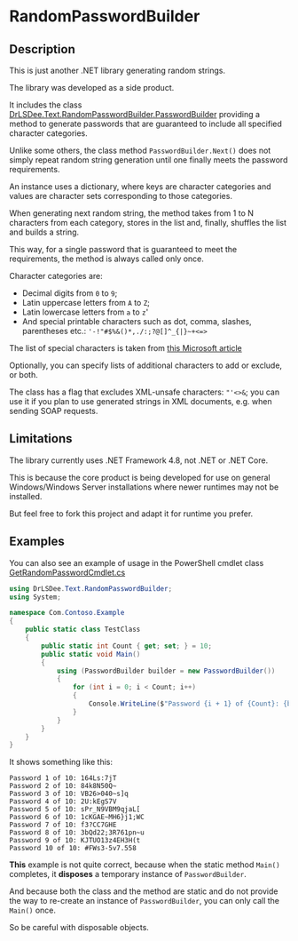 # RandomPasswordBuilder

## Description

This is just another .NET library generating random strings.

The library was developed as a side product.

It includes the class [DrLSDee.Text.RandomPasswordBuilder.PasswordBuilder](RandomPasswordBuilder/RandomPasswordBuilder/PasswordBuilder.cs) providing a method to generate passwords that are guaranteed to include all specified character categories.

Unlike some others, the class method `PasswordBuilder.Next()` does not simply repeat random string generation until one finally meets the password requirements.

An instance uses a dictionary, where keys are character categories and values are character sets corresponding to those categories.

When generating next random string, the method takes from 1 to N characters from each category, stores in the list and, finally, shuffles the list and builds a string.

This way, for a single password that is guaranteed to meet the requirements, the method is always called only once.

Character categories are:
* Decimal digits from `0` to `9`;
* Latin uppercase letters from `A` to `Z`;
* Latin lowercase letters from `a` to `z`'
* And special printable characters such as dot, comma, slashes, parentheses etc.: `'-!"#$%&()*,./:;?@[]^_{|}~+<=>`

The list of special characters is taken from [this Microsoft article](https://learn.microsoft.com/en-us/previous-versions/windows/it-pro/windows-10/security/threat-protection/security-policy-settings/password-must-meet-complexity-requirements)

Optionally, you can specify lists of additional characters to add or exclude, or both.

The class has a flag that excludes XML-unsafe characters: `"'<>&`; you can use it if you plan to use generated strings in XML documents, e.g. when sending SOAP requests.

## Limitations

The library currently uses .NET Framework 4.8, not .NET or .NET Core.

This is because the core product is being developed for use on general Windows/Windows Server installations where newer runtimes may not be installed.

But feel free to fork this project and adapt it for runtime you prefer.

## Examples

You can also see an example of usage in the PowerShell cmdlet class [GetRandomPasswordCmdlet.cs](RandomPasswordBuilder/RandomPasswordBuilder/Cmdlets/GetRandomPasswordCmdlet.cs)

```csharp
using DrLSDee.Text.RandomPasswordBuilder;
using System;

namespace Com.Contoso.Example
{
    public static class TestClass
    {
        public static int Count { get; set; } = 10;
        public static void Main()
        {
            using (PasswordBuilder builder = new PasswordBuilder())
            {
                for (int i = 0; i < Count; i++)
                {
                    Console.WriteLine($"Password {i + 1} of {Count}: {builder.Next()}");
                }
            }
        }
    }
}
```

It shows something like this:

```
Password 1 of 10: 164Ls:7jT
Password 2 of 10: 84k8N50Q~
Password 3 of 10: VB26>040~s]q
Password 4 of 10: 2U:kEgS7V
Password 5 of 10: sPr_N9VBM9qjaL[
Password 6 of 10: 1cKGAE~MH6}j1;WC
Password 7 of 10: f3?CC7GHE
Password 8 of 10: 3bQd22;3R761pn~u
Password 9 of 10: KJTUO13z4EH3H(t
Password 10 of 10: #FWs3-5v7.558
```

**This** example is not quite correct, because when the static method `Main()` completes, it **disposes** a temporary instance of `PasswordBuilder`.

And because both the class and the method are static and do not provide the way to re-create an instance of `PasswordBuilder`, you can only call the `Main()` once.

So be careful with disposable objects.
